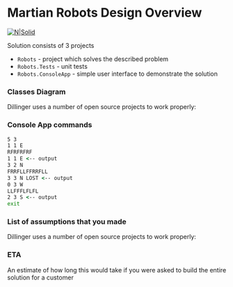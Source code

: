 # Martian Robots Design Overview

[![N|Solid](https://cldup.com/dTxpPi9lDf.thumb.png)](https://nodesource.com/products/nsolid)

Solution consists of 3 projects

  - `Robots` - project which solves the described problem
  - `Robots.Tests` - unit tests
  - `Robots.ConsoleApp` - simple user interface to demonstrate the solution

### Classes Diagram

Dillinger uses a number of open source projects to work properly:

### Console App commands

```cmd
5 3
1 1 E
RFRFRFRF
1 1 E <-- output
3 2 N
FRRFLLFFRRFLL
3 3 N LOST <-- output
0 3 W
LLFFFLFLFL
2 3 S <-- output
exit
```

### List of assumptions that you made

Dillinger uses a number of open source projects to work properly:

### ETA

An estimate of how long this would take if you were asked to build the entire solution for a customer
